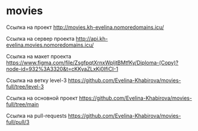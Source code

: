 # movies

Ссылка на проект http://movies.kh-evelina.nomoredomains.icu/

Ссылка на сервер проекта http://api.kh-evelina.movies.nomoredomains.icu/

Ссылка на макет проекта https://www.figma.com/file/ZsgfpqtXrnxWpljtBMtfKy/Diploma-(Copy)?node-id=932%3A3320&t=cKKyaZLxKj0IfiCI-1

Ссылка на ветку level-3 https://github.com/Evelina-Khabirova/movies-full/tree/level-3

Ссылка на основной проект https://github.com/Evelina-Khabirova/movies-full/tree/main

Ссылка на pull-requests https://github.com/Evelina-Khabirova/movies-full/pull/3